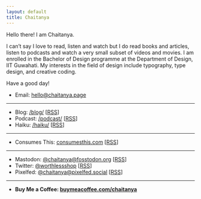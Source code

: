 ```yaml
---
layout: default
title: Chaitanya
---
```

Hello there! I am Chaitanya.

I can’t say I love to read, listen and watch but I do read books and articles, listen to podcasts and watch a very small subset of videos and movies. I am enrolled in the Bachelor of Design programme at the Department of Design, IIT Guwahati. My interests in the field of design include typography, type design, and creative coding.

Have a good day!

- Email: [hello@chaitanya.page](mailto:hello@chaitanya.page)

---

- Blog: [/blog/](https://chaitanya.page/blog/) \[[RSS](https://chaitanya.page/rss)]
- Podcast: [/podcast/](https://chaitanya.page/podcast/) \[[RSS](https://chaitanya.page/feed/podcast)]
- Haiku: [/haiku/](https://chaitanya.page/haiku/) \[[RSS](https://chaitanya.page/rss)]

---

- Consumes This: [consumesthis.com](https://consumesthis.com/) \[[RSS](https://consumesthis.com/rss)]

---

- Mastodon: [@chaitanya@fosstodon.org](https://fosstodon.org/@chaitanya) \[[RSS](https://fosstodon.org/@chaitanya.rss)]
- Twitter: [@worthlessshop](https://twitter.com/worthlessshop) \[[RSS](https://nitter.42l.fr/worthlessshop/rss)]
- Pixelfed: [@chaitanya@pixelfed.social](https://pixelfed.social/chaitanya) \[[RSS](https://pixelfed.social/users/chaitanya.atom)]

---

- **Buy Me a Coffee: [buymeacoffee.com/chaitanya](https://www.buymeacoffee.com/chaitanya)**